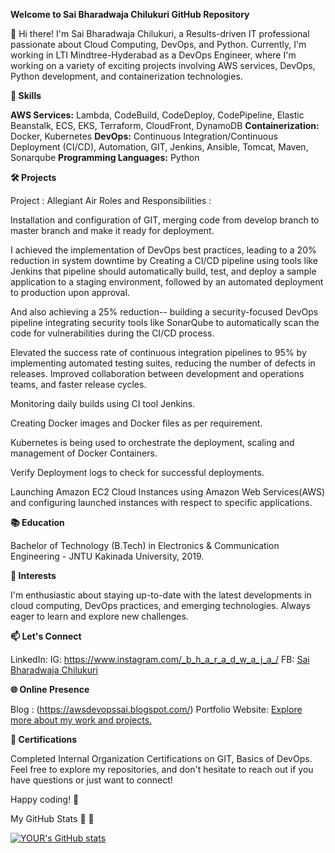**Welcome to Sai Bharadwaja Chilukuri GitHub Repository**

👋 Hi there! I'm Sai Bharadwaja Chilukuri, a Results-driven IT professional passionate about Cloud Computing, DevOps, and Python. Currently, I'm working in LTI Mindtree-Hyderabad as a DevOps Engineer, where I'm working on a variety of exciting projects involving AWS services, DevOps, Python development, and containerization technologies.  

**🔧 Skills**

**AWS Services:** Lambda, CodeBuild, CodeDeploy, CodePipeline, Elastic Beanstalk, ECS, EKS, Terraform, CloudFront, DynamoDB
**Containerization:** Docker, Kubernetes
**DevOps:** Continuous Integration/Continuous Deployment (CI/CD), Automation, GIT, Jenkins, Ansible, Tomcat, Maven, Sonarqube
**Programming Languages:** Python

**🛠️ Projects**

Project : Allegiant Air
Roles and Responsibilities : 

Installation and configuration of GIT, merging code from develop branch to master branch and make it ready for deployment.

I achieved the implementation of DevOps best practices, leading to a 20% reduction in system downtime by Creating a CI/CD pipeline using tools like Jenkins that pipeline should automatically build, test, and deploy a sample application to a staging environment, followed by an automated deployment to production upon approval.

And also achieving a 25% reduction-- building a security-focused DevOps pipeline integrating security tools like SonarQube to automatically scan the code for vulnerabilities during the CI/CD process.

Elevated the success rate of continuous integration pipelines to 95% by implementing automated testing suites, reducing the number of defects in releases.
Improved collaboration between development and operations teams, and faster release cycles.

Monitoring daily builds using CI tool Jenkins.

Creating Docker images and Docker files as per requirement.

Kubernetes is being used to orchestrate the deployment, scaling and management of 
Docker Containers.

Verify Deployment logs to check for successful deployments.

Launching Amazon EC2 Cloud Instances using Amazon Web Services(AWS) and configuring launched instances with respect to specific applications.

**📚 Education**

Bachelor of Technology (B.Tech) in Electronics & Communication Engineering - JNTU Kakinada University, 2019.

**🌱 Interests**

I'm enthusiastic about staying up-to-date with the latest developments in cloud computing, DevOps practices, and emerging technologies. Always eager to learn and explore new challenges.

**📫 Let's Connect**

LinkedIn: 
IG: https://www.instagram.com/_b_h_a_r_a_d_w_a_j_a_/ 
FB: [Sai Bharadwaja Chilukuri](https://www.facebook.com/saibharadwaja.chilukuri/)

**🌐 Online Presence**

Blog : (https://awsdevopssai.blogspot.com/)
Portfolio Website: [Explore more about my work and projects.](https://www.awsdevopssai.co.in/)

**📖 Certifications**

Completed Internal Organization Certifications on GIT, Basics of DevOps.
Feel free to explore my repositories, and don't hesitate to reach out if you have questions or just want to connect!

Happy coding! 🚀

My GitHub Stats 🚀 🚀

[![YOUR's GitHub stats](https://github-readme-stats.vercel.app/api?username=SaiBharadwajaChilukuri&theme=vue-dark&show_icons=true)](https://github.com/anuraghazra/github-readme-stats)
